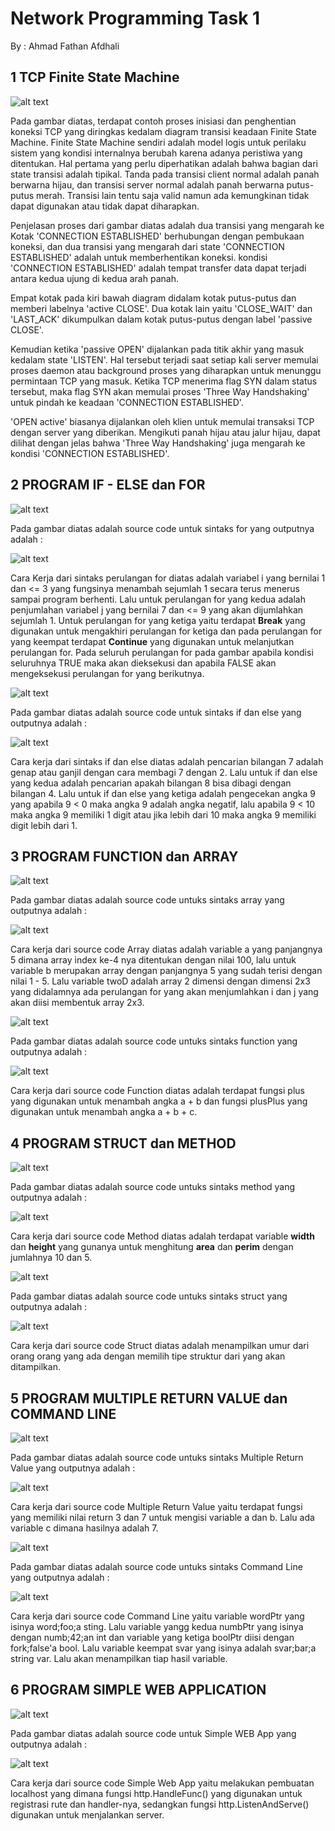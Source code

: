 # Network Programming Task 1
By : Ahmad Fathan Afdhali

## 1 TCP Finite State Machine

![alt text](SS/FTP.png)

Pada gambar diatas, terdapat contoh proses inisiasi dan penghentian koneksi TCP yang diringkas kedalam diagram transisi keadaan Finite State Machine. Finite State Machine sendiri adalah model logis untuk perilaku sistem yang kondisi internalnya berubah karena adanya peristiwa yang ditentukan.
Hal pertama yang perlu diperhatikan adalah bahwa bagian dari state transisi adalah tipikal. Tanda pada transisi client normal adalah panah berwarna hijau, dan transisi server normal adalah panah berwarna putus-putus merah. Transisi lain tentu saja valid namun ada kemungkinan tidak dapat digunakan atau tidak dapat diharapkan.

Penjelasan proses dari gambar diatas adalah dua transisi yang mengarah ke Kotak 'CONNECTION ESTABLISHED' berhubungan dengan pembukaan koneksi, dan dua transisi yang mengarah dari state 'CONNECTION ESTABLISHED' adalah untuk memberhentikan koneksi. kondisi 'CONNECTION ESTABLISHED' adalah tempat transfer data dapat terjadi antara kedua ujung di kedua arah panah.

Empat kotak pada kiri bawah diagram didalam kotak putus-putus dan memberi labelnya 'active CLOSE'. Dua kotak lain yaitu 'CLOSE_WAIT' dan 'LAST_ACK' dikumpulkan dalam kotak putus-putus dengan label 'passive CLOSE'.

Kemudian ketika 'passive OPEN' dijalankan pada titik akhir yang masuk kedalam state 'LISTEN'. Hal tersebut terjadi saat setiap kali server memulai proses daemon atau background proses yang diharapkan untuk menunggu permintaan TCP yang masuk. Ketika TCP menerima flag SYN dalam status tersebut, maka flag SYN akan memulai proses 'Three Way Handshaking' untuk pindah ke keadaan 'CONNECTION ESTABLISHED'.

'OPEN active' biasanya dijalankan oleh klien untuk memulai transaksi TCP dengan server yang diberikan. Mengikuti panah hijau atau jalur hijau, dapat dilihat dengan jelas bahwa 'Three Way Handshaking' juga mengarah ke kondisi 'CONNECTION ESTABLISHED'.

## 2 PROGRAM IF - ELSE dan FOR

![alt text](SS/2a.png)

Pada gambar diatas adalah source code untuk sintaks for yang outputnya adalah :

![alt text](SS/2aRst.png)

Cara Kerja dari sintaks perulangan for diatas adalah variabel i yang bernilai 1 dan <= 3 yang fungsinya menambah sejumlah 1 secara terus menerus sampai program berhenti. Lalu untuk perulangan for yang kedua adalah penjumlahan variabel j yang bernilai 7 dan <= 9 yang akan dijumlahkan sejumlah 1. Untuk perulangan for yang ketiga yaitu terdapat **Break** yang digunakan untuk mengakhiri perulangan for ketiga dan pada perulangan for yang keempat terdapat **Continue** yang digunakan untuk melanjutkan perulangan for. Pada seluruh perulangan for pada gambar apabila kondisi seluruhnya TRUE maka akan dieksekusi dan apabila FALSE akan mengeksekusi perulangan for yang berikutnya.

![alt text](SS/2aelse.png)

Pada gambar diatas adalah source code untuk sintaks if dan else yang outputnya adalah :

![alt text](SS/2aelseRst.png)

Cara kerja dari sintaks if dan else diatas adalah pencarian bilangan 7 adalah genap atau ganjil dengan cara membagi 7 dengan 2. Lalu untuk if dan else yang kedua adalah pencarian apakah bilangan 8 bisa dibagi dengan bilangan 4. Lalu untuk if dan else yang ketiga adalah pengecekan angka 9 yang apabila 9 < 0 maka angka 9 adalah angka negatif, lalu apabila 9 < 10 maka angka 9 memiliki 1 digit atau jika lebih dari 10 maka angka 9 memiliki digit lebih dari 1.

## 3 PROGRAM FUNCTION dan ARRAY

![alt text](SS/3a.png)

Pada gambar diatas adalah source code untuks sintaks array yang outputnya adalah :

![alt text](SS/3aRst.png)

Cara kerja dari source code Array diatas adalah variable a yang panjangnya 5 dimana array index ke-4 nya ditentukan dengan nilai 100, lalu untuk variable b merupakan array dengan panjangnya 5 yang sudah terisi dengan nilai 1 - 5. Lalu variable twoD adalah array 2 dimensi dengan dimensi 2x3 yang didalamnya ada perulangan for yang akan menjumlahkan i dan j yang akan diisi membentuk array 2x3.


![alt text](SS/3b.png)

Pada gambar diatas adalah source code untuks sintaks function yang outputnya adalah :

![alt text](SS/3bRst.png)

Cara kerja dari source code Function diatas adalah terdapat fungsi plus yang digunakan untuk menambah angka a + b dan fungsi plusPlus yang digunakan untuk menambah angka a + b + c.

## 4 PROGRAM STRUCT dan METHOD

![alt text](SS/4a.png)

Pada gambar diatas adalah source code untuks sintaks method yang outputnya adalah :

![alt text](SS/4aRst.png)

Cara kerja dari source code Method diatas adalah terdapat variable **width** dan **height** yang gunanya untuk menghitung **area** dan **perim** dengan jumlahnya 10 dan 5.

![alt text](SS/4b.png)

Pada gambar diatas adalah source code untuks sintaks struct yang outputnya adalah :

![alt text](SS/4bRst.png)

Cara kerja dari source code Struct diatas adalah menampilkan umur dari orang orang yang ada dengan memilih tipe struktur dari yang akan ditampilkan.

## 5 PROGRAM MULTIPLE RETURN VALUE dan COMMAND LINE

![alt text](SS/5a.png)

Pada gambar diatas adalah source code untuks sintaks Multiple Return Value yang outputnya adalah :

![alt text](SS/5aRst.png)

Cara kerja dari source code Multiple Return Value yaitu terdapat fungsi yang memiliki nilai return 3 dan 7 untuk mengisi variable a dan b. Lalu ada variable c dimana hasilnya adalah 7.

![alt text](SS/5b.png)

Pada gambar diatas adalah source code untuks sintaks Command Line yang outputnya adalah :

![alt text](SS/5bRst.png)

Cara kerja dari source code Command Line yaitu variable wordPtr yang isinya word;foo;a sting. Lalu variable yangg kedua numbPtr yang isinya dengan numb;42;an int dan variable yang ketiga boolPtr diisi dengan fork;false'a bool. Lalu variable keempat svar yang isinya adalah svar;bar;a string var. Lalu akan menampilkan tiap hasil variable.

## 6 PROGRAM SIMPLE WEB APPLICATION

![alt text](SS/6.png)

Pada gambar diatas adalah source code untuk Simple WEB App yang outputnya adalah :

![alt text](SS/6Rst.png)

Cara kerja dari source code Simple Web App yaitu melakukan pembuatan localhost yang dimana fungsi http.HandleFunc() yang digunakan untuk registrasi rute dan handler-nya, sedangkan fungsi http.ListenAndServe() digunakan untuk menjalankan server.
